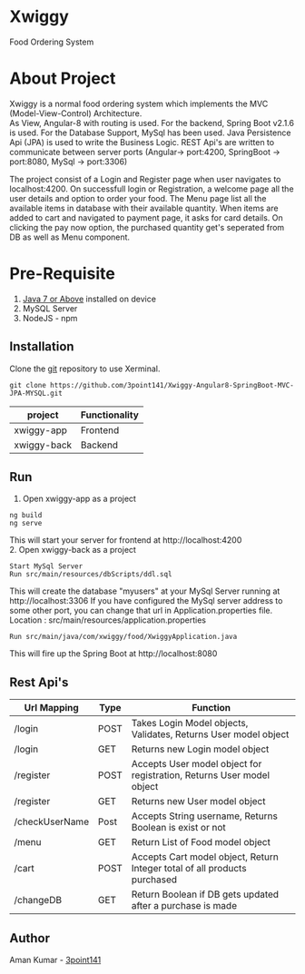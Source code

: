 # Xwiggy
Food Ordering System

# About Project
Xwiggy is a normal food ordering system which implements the MVC (Model-View-Control) Architecture. <br>
As View, Angular-8 with routing is used. For the backend, Spring Boot v2.1.6 is used. For the Database Support, MySql has been used.
Java Persistence Api (JPA) is used to write the Business Logic. REST Api's are written to communicate between server ports 
(Angular-> port:4200, SpringBoot -> port:8080, MySql -> port:3306)

The project consist of a Login and Register page when user navigates to localhost:4200. On successfull login or Registration, a welcome page 
all the user details and option to order your food. The Menu page list all the available items in database with their available quantity.
When items are added to cart and navigated to payment page, it asks for card details. On clicking the pay now option, the purchased quantity
get's seperated from DB as well as Menu component.

# Pre-Requisite
1. [Java 7 or Above](https://java.com/en/download/help/download_options.xml) installed on device
2. MySQL Server
3. NodeJS - npm

## Installation
Clone the [git](https://github.com/3point141/Xwiggy-Angular8-SpringBoot-MVC-JPA-MYSQL) repository to use Xerminal.

```
git clone https://github.com/3point141/Xwiggy-Angular8-SpringBoot-MVC-JPA-MYSQL.git
```
| project | Functionality |
|----|-------|
| xwiggy-app| Frontend |
| xwiggy-back | Backend |

## Run

1. Open xwiggy-app as a project
```
ng build
ng serve
```
This will start your server for frontend at http://localhost:4200
<br>
2. Open xwiggy-back as a project
```
Start MySql Server
Run src/main/resources/dbScripts/ddl.sql
```
This will create the database "myusers" at your MySql Server running at http://localhost:3306
If you have configured the MySql server address to some other port, you can change that url in Application.properties file.<br>
Location : src/main/resources/application.properties

```
Run src/main/java/com/xwiggy/food/XwiggyApplication.java
```
This will fire up the Spring Boot at http://localhost:8080

## Rest Api's
| Url Mapping | Type | Function |
|----|---|---|
| /login | POST | Takes Login Model objects, Validates, Returns User model object |
| /login | GET | Returns new Login model object |
| /register | POST | Accepts User model object for registration, Returns User model object|
| /register | GET | Returns new User model object |
| /checkUserName | Post | Accepts String username, Returns Boolean is exist or not |
| /menu | GET | Return List of Food model object |
| /cart | POST | Accepts Cart model object, Return Integer total of all products purchased |
| /changeDB | GET | Return Boolean if DB gets updated after a purchase is made |


## Author 
Aman Kumar - [3point141](https://github.com/3point141)

